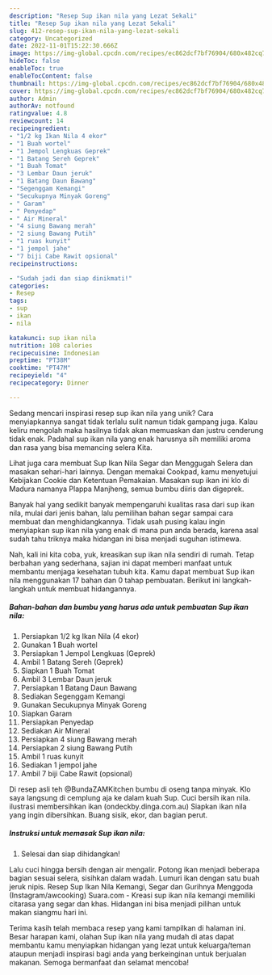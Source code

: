 ```yaml
---
description: "Resep Sup ikan nila yang Lezat Sekali"
title: "Resep Sup ikan nila yang Lezat Sekali"
slug: 412-resep-sup-ikan-nila-yang-lezat-sekali
category: Uncategorized
date: 2022-11-01T15:22:30.666Z
image: https://img-global.cpcdn.com/recipes/ec862dcf7bf76904/680x482cq70/sup-ikan-nila-foto-resep-utama.jpg
hideToc: false
enableToc: true
enableTocContent: false
thumbnail: https://img-global.cpcdn.com/recipes/ec862dcf7bf76904/680x482cq70/sup-ikan-nila-foto-resep-utama.jpg
cover: https://img-global.cpcdn.com/recipes/ec862dcf7bf76904/680x482cq70/sup-ikan-nila-foto-resep-utama.jpg
author: Admin
authorAv: notfound
ratingvalue: 4.8
reviewcount: 14
recipeingredient:
- "1/2 kg Ikan Nila 4 ekor"
- "1 Buah wortel"
- "1 Jempol Lengkuas Geprek"
- "1 Batang Sereh Geprek"
- "1 Buah Tomat"
- "3 Lembar Daun jeruk"
- "1 Batang Daun Bawang"
- "Segenggam Kemangi"
- "Secukupnya Minyak Goreng"
- " Garam"
- " Penyedap"
- " Air Mineral"
- "4 siung Bawang merah"
- "2 siung Bawang Putih"
- "1 ruas kunyit"
- "1 jempol jahe"
- "7 biji Cabe Rawit opsional"
recipeinstructions:

- "Sudah jadi dan siap dinikmati!"
categories:
- Resep
tags:
- sup
- ikan
- nila

katakunci: sup ikan nila 
nutrition: 108 calories
recipecuisine: Indonesian
preptime: "PT38M"
cooktime: "PT47M"
recipeyield: "4"
recipecategory: Dinner

---
```





Sedang mencari inspirasi resep sup ikan nila yang unik? Cara menyiapkannya sangat tidak terlalu sulit namun tidak gampang juga. Kalau keliru mengolah maka hasilnya tidak akan memuaskan dan justru cenderung tidak enak. Padahal sup ikan nila yang enak harusnya sih memiliki aroma dan rasa yang bisa memancing selera Kita.





Lihat juga cara membuat Sup Ikan Nila Segar dan Menggugah Selera dan masakan sehari-hari lainnya. Dengan memakai Cookpad, kamu menyetujui Kebijakan Cookie dan Ketentuan Pemakaian. Masakan sup ikan ini klo di Madura namanya Plappa Manjheng, semua bumbu diiris dan digeprek.

Banyak hal yang sedikit banyak mempengaruhi kualitas rasa dari sup ikan nila, mulai dari jenis bahan, lalu pemilihan bahan segar sampai cara membuat dan menghidangkannya. Tidak usah pusing kalau ingin menyiapkan sup ikan nila yang enak di mana pun anda berada, karena asal sudah tahu triknya maka hidangan ini bisa menjadi suguhan istimewa.






Nah, kali ini kita coba, yuk, kreasikan sup ikan nila sendiri di rumah. Tetap berbahan yang sederhana, sajian ini dapat memberi manfaat untuk membantu menjaga kesehatan tubuh kita. Kamu dapat membuat Sup ikan nila menggunakan 17 bahan dan 0 tahap pembuatan. Berikut ini langkah-langkah untuk membuat hidangannya.

<!--inarticleads1-->

##### Bahan-bahan dan bumbu yang harus ada untuk pembuatan Sup ikan nila:

1. Persiapkan 1/2 kg Ikan Nila (4 ekor)
1. Gunakan 1 Buah wortel
1. Persiapkan 1 Jempol Lengkuas (Geprek)
1. Ambil 1 Batang Sereh (Geprek)
1. Siapkan 1 Buah Tomat
1. Ambil 3 Lembar Daun jeruk
1. Persiapkan 1 Batang Daun Bawang
1. Sediakan Segenggam Kemangi
1. Gunakan Secukupnya Minyak Goreng
1. Siapkan  Garam
1. Persiapkan  Penyedap
1. Sediakan  Air Mineral
1. Persiapkan 4 siung Bawang merah
1. Persiapkan 2 siung Bawang Putih
1. Ambil 1 ruas kunyit
1. Sediakan 1 jempol jahe
1. Ambil 7 biji Cabe Rawit (opsional)


Di resep asli teh @BundaZAMKitchen bumbu di oseng tanpa minyak. Klo saya langsung di cemplung aja ke dalam kuah Sup. Cuci bersih ikan nila. ilustrasi membersihkan ikan (ondeckby.dinga.com.au) Siapkan ikan nila yang ingin dibersihkan. Buang sisik, ekor, dan bagian perut. 

<!--inarticleads2-->

##### Instruksi untuk memasak Sup ikan nila:


1. Selesai dan siap dihidangkan!

Lalu cuci hingga bersih dengan air mengalir. Potong ikan menjadi beberapa bagian sesuai selera, sisihkan dalam wadah. Lumuri ikan dengan satu buah jeruk nipis. Resep Sup Ikan Nila Kemangi, Segar dan Gurihnya Menggoda (Instagram/awcooking) Suara.com - Kreasi sup ikan nila kemangi memiliki citarasa yang segar dan khas. Hidangan ini bisa menjadi pilihan untuk makan siangmu hari ini. 

Terima kasih telah membaca resep yang kami tampilkan di halaman ini. Besar harapan kami, olahan Sup ikan nila yang mudah di atas dapat membantu kamu menyiapkan hidangan yang lezat untuk keluarga/teman ataupun menjadi inspirasi bagi anda yang berkeinginan untuk berjualan makanan. Semoga bermanfaat dan selamat mencoba!

